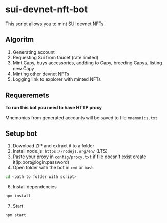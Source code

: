 # sui-devnet-nft-bot

This script allows you to mint SUI devnet NFTs

## Algoritm

1. Generating account
2. Requesting Sui from faucet (rate limited)
3. Mint Capy, buys accessories, addding to Capy, breeding Capys, listing new Capy
4. Minting other devnet NFTs
5. Logging link to explorer with minted NFTs

## Requeremets

<b>To run this bot you need to have HTTP proxy</b>

Mnemonics from generated accounts will be saved to file `mnemonics.txt`

## Setup bot

1. Download ZIP and extract it to a folder
2. Install node.js: `https://nodejs.org/en/` (LTS)
3. Paste your proxy in `config/proxy.txt` if file doesn't exist create it(ip:port@login:password)
4. Open folder with the bot in `cmd` or `bash`

```bash
cd <path to folder with script>
```

6. Install dependencies

```bash
npm install
```

7. Start

```bash
npm start
```
